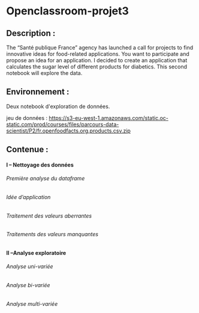 # Openclassroom-projet3

## Description : 

The “Santé publique France” agency has launched a call for projects to find innovative ideas for food-related applications. You want to participate and propose an idea for an application.
I decided to create an application that calculates the sugar level of different products for diabetics.
This second notebook will explore the data.

## Environnement :

Deux notebook d'exploration de données.

jeu de données : https://s3-eu-west-1.amazonaws.com/static.oc-static.com/prod/courses/files/parcours-data-scientist/P2/fr.openfoodfacts.org.products.csv.zip

## Contenue : 

#### I – Nettoyage des données

###### Première analyse du dataframe
###### Idée d’application
###### Traitement des valeurs aberrantes
###### Traitements des valeurs manquantes

#### II –Analyse exploratoire

###### Analyse uni-variée 
###### Analyse  bi-variée
###### Analyse multi-variée

